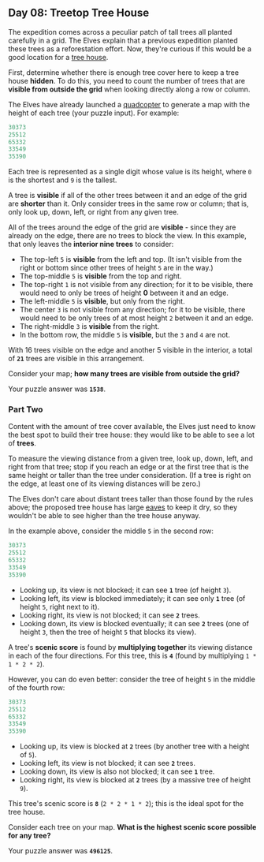 ## Day 08: Treetop Tree House

The expedition comes across a peculiar patch of tall trees all planted carefully in a grid. The Elves explain that a previous expedition planted these trees as a reforestation effort. Now, they're curious if this would be a good location for a  [tree house](https://en.wikipedia.org/wiki/Tree_house).

First, determine whether there is enough tree cover here to keep a tree house  **hidden**. To do this, you need to count the number of trees that are  **visible from outside the grid**  when looking directly along a row or column.

The Elves have already launched a  [quadcopter](https://en.wikipedia.org/wiki/Quadcopter)  to generate a map with the height of each tree (your puzzle input). For example:

```ruby
30373
25512
65332
33549
35390
```

Each tree is represented as a single digit whose value is its height, where  `0`  is the shortest and  `9`  is the tallest.

A tree is  **visible**  if all of the other trees between it and an edge of the grid are  **shorter**  than it. Only consider trees in the same row or column; that is, only look up, down, left, or right from any given tree.

All of the trees around the edge of the grid are  **visible**  - since they are already on the edge, there are no trees to block the view. In this example, that only leaves the  **interior nine trees**  to consider:

-   The top-left  `5`  is  **visible**  from the left and top. (It isn't visible from the right or bottom since other trees of height  `5`  are in the way.)
-   The top-middle  `5`  is  **visible**  from the top and right.
-   The top-right  `1`  is not visible from any direction; for it to be visible, there would need to only be trees of height  **0**  between it and an edge.
-   The left-middle  `5`  is  **visible**, but only from the right.
-   The center  `3`  is not visible from any direction; for it to be visible, there would need to be only trees of at most height  `2`  between it and an edge.
-   The right-middle  `3`  is  **visible**  from the right.
-   In the bottom row, the middle  `5`  is  **visible**, but the  `3`  and  `4`  are not.

With 16 trees visible on the edge and another 5 visible in the interior, a total of  **`21`**  trees are visible in this arrangement.

Consider your map;  **how many trees are visible from outside the grid?**

Your puzzle answer was  **`1538`**.
 
### Part Two   

Content with the amount of tree cover available, the Elves just need to know the best spot to build their tree house: they would like to be able to see a lot of  **trees**.

To measure the viewing distance from a given tree, look up, down, left, and right from that tree; stop if you reach an edge or at the first tree that is the same height or taller than the tree under consideration. (If a tree is right on the edge, at least one of its viewing distances will be zero.)

The Elves don't care about distant trees taller than those found by the rules above; the proposed tree house has large  [eaves](https://en.wikipedia.org/wiki/Eaves)  to keep it dry, so they wouldn't be able to see higher than the tree house anyway.

In the example above, consider the middle  `5`  in the second row:

```ruby
30373
25512
65332
33549
35390
```

-   Looking up, its view is not blocked; it can see  **`1`**  tree (of height  `3`).
-   Looking left, its view is blocked immediately; it can see only  **`1`**  tree (of height  `5`, right next to it).
-   Looking right, its view is not blocked; it can see  **`2`**  trees.
-   Looking down, its view is blocked eventually; it can see  **`2`**  trees (one of height  `3`, then the tree of height  `5`  that blocks its view).

A tree's  **scenic score**  is found by  **multiplying together**  its viewing distance in each of the four directions. For this tree, this is  **`4`**  (found by multiplying  `1 * 1 * 2 * 2`).

However, you can do even better: consider the tree of height  `5`  in the middle of the fourth row:

```ruby
30373
25512
65332
33549
35390
```

-   Looking up, its view is blocked at  **`2`**  trees (by another tree with a height of  `5`).
-   Looking left, its view is not blocked; it can see  **`2`**  trees.
-   Looking down, its view is also not blocked; it can see  **`1`**  tree.
-   Looking right, its view is blocked at  **`2`**  trees (by a massive tree of height  `9`).

This tree's scenic score is  **`8`**  (`2 * 2 * 1 * 2`); this is the ideal spot for the tree house.

Consider each tree on your map.  **What is the highest scenic score possible for any tree?**

Your puzzle answer was  **`496125`**.